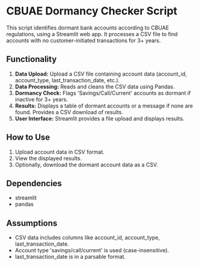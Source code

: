#   CBUAE Dormancy Checker Script

This script identifies dormant bank accounts according to CBUAE regulations, using a Streamlit web app. It processes a CSV file to find accounts with no customer-initiated transactions for 3+ years.

##  Functionality

1.  **Data Upload:** Upload a CSV file containing account data (account_id, account_type, last_transaction_date, etc.).
2.  **Data Processing:** Reads and cleans the CSV data using Pandas.
3.  **Dormancy Check:** Flags 'Savings/Call/Current' accounts as dormant if inactive for 3+ years.
4.  **Results:** Displays a table of dormant accounts or a message if none are found.  Provides a CSV download of results.
5.  **User Interface:** Streamlit provides a file upload and displays results.

##  How to Use

1.  Upload account data in CSV format.
2.  View the displayed results.
3.  Optionally, download the dormant account data as a CSV.

##  Dependencies

* streamlit
* pandas

##  Assumptions

* CSV data includes columns like account_id, account_type, last_transaction_date.
* Account type 'savings/call/current' is used (case-insensitive).
* last_transaction_date is in a parsable format.
